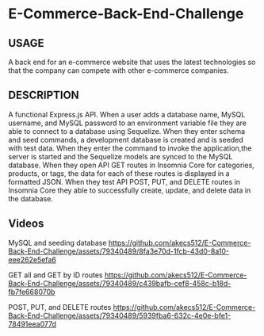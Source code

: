 # E-Commerce-Back-End-Challenge

## USAGE
A back end for an e-commerce website that uses the latest technologies
so that the company can compete with other e-commerce companies.

## DESCRIPTION
A functional Express.js API.
When a user adds a database name, MySQL username, and MySQL password to an environment variable file they are able to connect to a database using Sequelize.
When they enter schema and seed commands, a development database is created and is seeded with test data.
When they enter the command to invoke the application,the server is started and the Sequelize models are synced to the MySQL database.
When they open API GET routes in Insomnia Core for categories, products, or tags, the data for each of these routes is displayed in a formatted JSON.
When they test API POST, PUT, and DELETE routes in Insomnia Core they able to successfully create, update, and delete data in the database.

## Videos
MySQL and seeding database
https://github.com/akecs512/E-Commerce-Back-End-Challenge/assets/79340489/8fa3e70d-1fcb-43d0-8a10-eee262e5efa6

GET all and GET by ID routes
https://github.com/akecs512/E-Commerce-Back-End-Challenge/assets/79340489/c439bafb-cef8-458c-b18d-fb7fe668070b

POST, PUT, and DELETE routes
https://github.com/akecs512/E-Commerce-Back-End-Challenge/assets/79340489/5939fba6-632c-4e0e-bfe1-78491eea077d





